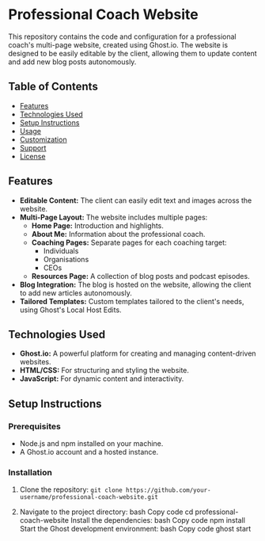 # Professional Coach Website

This repository contains the code and configuration for a professional coach's multi-page website, created using Ghost.io. The website is designed to be easily editable by the client, allowing them to update content and add new blog posts autonomously.

## Table of Contents
- [Features](#features)
- [Technologies Used](#technologies-used)
- [Setup Instructions](#setup-instructions)
- [Usage](#usage)
- [Customization](#customization)
- [Support](#support)
- [License](#license)

## Features

- **Editable Content:** The client can easily edit text and images across the website.
- **Multi-Page Layout:** The website includes multiple pages:
  - **Home Page:** Introduction and highlights.
  - **About Me:** Information about the professional coach.
  - **Coaching Pages:** Separate pages for each coaching target:
    - Individuals
    - Organisations
    - CEOs
  - **Resources Page:** A collection of blog posts and podcast episodes.
- **Blog Integration:** The blog is hosted on the website, allowing the client to add new articles autonomously.
- **Tailored Templates:** Custom templates tailored to the client's needs, using Ghost's Local Host Edits.

## Technologies Used

- **Ghost.io:** A powerful platform for creating and managing content-driven websites.
- **HTML/CSS:** For structuring and styling the website.
- **JavaScript:** For dynamic content and interactivity.

## Setup Instructions

### Prerequisites

- Node.js and npm installed on your machine.
- A Ghost.io account and a hosted instance.

### Installation

1. Clone the repository:
   ```git clone https://github.com/your-username/professional-coach-website.git ```
   
2. Navigate to the project directory:
bash
Copy code
cd professional-coach-website
Install the dependencies:
bash
Copy code
npm install
Start the Ghost development environment:
bash
Copy code
ghost start
